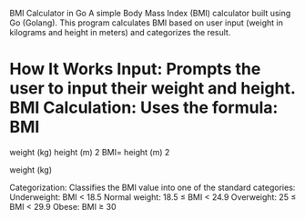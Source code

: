 BMI Calculator in Go
A simple Body Mass Index (BMI) calculator built using Go (Golang). This program calculates BMI based on user input (weight in kilograms and height in meters) and categorizes the result.

How It Works
Input: Prompts the user to input their weight and height.
BMI Calculation: Uses the formula:
BMI
=
weight (kg)
height (m)
2
BMI= 
height (m) 
2
 
weight (kg)
​
 
Categorization: Classifies the BMI value into one of the standard categories:
Underweight: BMI < 18.5
Normal weight: 18.5 ≤ BMI < 24.9
Overweight: 25 ≤ BMI < 29.9
Obese: BMI ≥ 30
